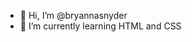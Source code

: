 - 👋 Hi, I’m @bryannasnyder
- 🌱 I’m currently learning HTML and CSS


<!---
bryannasnyder/bryannasnyder is a ✨ special ✨ repository because its `README.md` (this file) appears on your GitHub profile.
You can click the Preview link to take a look at your changes.
--->
